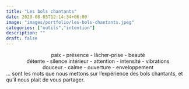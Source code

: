 ```yaml
---
title: "Les bols chantants"
date: 2020-08-05T12:14:34+06:00
image: "images/portfolio/les-bols-chantants.jpeg"
categories: ["outils","intention"]
description: ""
draft: false
---
```



<center>paix - présence - lâcher-prise - beauté</center>
<center>détente - silence intérieur - attention - intensité - vibrations</center>
<center>douceur - calme - ouverture - enveloppement</center>
… sont les mots que nous mettons sur l’expérience des bols chantants, et qu’il nous plait de vous partager.

